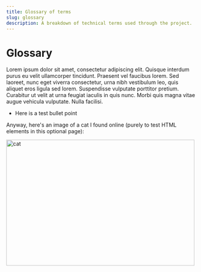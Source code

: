```yaml
---
title: Glossary of terms
slug: glossary
description: A breakdown of technical terms used through the project.
---
```


<h1>Glossary</h1>

<p>Lorem ipsum dolor sit amet, consectetur adipiscing elit. Quisque interdum purus eu velit ullamcorper tincidunt. Praesent vel faucibus lorem. Sed laoreet, nunc eget viverra consectetur, urna nibh vestibulum leo, quis aliquet eros ligula sed lorem. Suspendisse vulputate porttitor pretium. Curabitur ut velit at urna feugiat iaculis in quis nunc. Morbi quis magna vitae augue vehicula vulputate. Nulla facilisi.</p>

<ul>
    <li>Here is a test bullet point</li>
</ul>

<p>Anyway, here's an image of a cat I found online (purely to test HTML elements in this optional page):</p>

<img src="https://i.pinimg.com/564x/86/de/a8/86dea8830dd6345788d2e09e9bac91a2.jpg" alt="cat" width="500" height="334">
